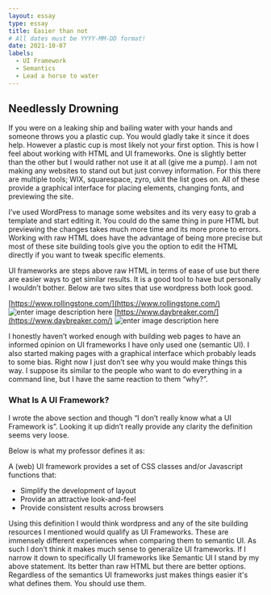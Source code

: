 ```yaml
---
layout: essay
type: essay
title: Easier than not
# All dates must be YYYY-MM-DD format!
date: 2021-10-07
labels:
  - UI Framework
  - Semantics
  - Lead a horse to water
---
```


## Needlessly Drowning

If you were on a leaking ship and bailing water with your hands and someone throws you a plastic cup. You would gladly take it since it does help. However a plastic cup is most likely not your first option. This is how I feel about working with HTML and UI frameworks. One is slightly better than the other but I would rather not use it at all (give me a pump). I am not making any websites to stand out but just convey information. For this there are multiple tools; WIX, squarespace, zyro, ukit the list goes on. All of these provide a graphical interface for placing elements, changing fonts, and previewing the site.

I’ve used WordPress to manage some websites and its very easy to grab a template and start editing it. You could do the same thing in pure HTML but previewing the changes takes much more time and its more prone to errors. Working with raw HTML does have the advantage of being more precise but most of these site building tools give you the option to edit the HTML directly if you want to tweak specific elements.

UI frameworks are steps above raw HTML in terms of ease of use but there are easier ways to get similar results. It is a good tool to have but personally I wouldn’t bother. Below are two sites that use wordpress both look good.

[https://www.rollingstone.com/](https://www.rollingstone.com/)
![enter image description here](https://make.wordpress.org/marketing/files/2018/12/rollingstone_casestudy_image_1-1024x576.jpg)
[https://www.daybreaker.com/](https://www.daybreaker.com/)
![enter image description here](https://wordpress.com/mshots/v1/http://www.daybreaker.com/?w=1036)

I honestly haven’t worked enough with building web pages to have an informed opinion on UI frameworks I have only used one (semantic UI). I also started making pages with a graphical interface which probably leads to some bias. Right now I just don’t see why you would make things this way. I suppose its similar to the people who want to do everything in a command line, but I have the same reaction to them “why?”.

### What Is A UI Framework?
I wrote the above section and though “I don’t really know what a UI Framework is”. Looking it up didn’t really provide any clarity the definition seems very loose.

Below is what my professor defines it as:

A (web) UI framework provides a set of CSS classes and/or Javascript functions that:
 
 - Simplify the development of layout
 - Provide an attractive look-and-feel
 - Provide consistent results across browsers
 

Using this definition I would think wordpress and any of the site building resources I mentioned would qualify as UI Frameworks. These are immensely different experiences when comparing them to semantic UI. As such I don’t think it makes much sense to generalize UI frameworks. If I narrow it down to specifically UI frameworks like Semantic UI I stand by my above statement. Its better than raw HTML but there are better options. Regardless of the semantics UI frameworks just makes things easier it's what defines them. You should use them.

